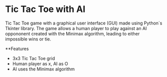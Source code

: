 # Tic Tac Toe with AI

Tic Tac Toe game with a graphical user interface (GUI) made using Python´s Tkinter library. The game allows a human player to play against an AI oppononent created with the Minimax algorithm, leading to either impossible wins or tie. 

**Features
- 3x3 Tic Tac Toe grid
- Human player as x, AI as O
- AI uses the Minimax algorithm